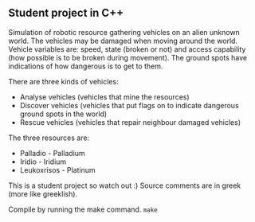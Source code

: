 Student project in C++
---

Simulation of robotic resource gathering vehicles on an alien unknown world.
The vehicles may be damaged when moving around the world.
Vehicle variables are: speed, state (broken or not) and access capability
(how possible is to be broken during movement).
The ground spots have indications of how dangerous is to get to them.

There are three kinds of vehicles:
- Analyse vehicles (vehicles that mine the resources)
- Discover vehicles (vehicles that put flags on to indicate dangerous ground spots in the world)
- Rescue vehicles (vehicles that repair neighbour damaged vehicles)

The three resources are: 
- Palladio - Palladium
- Iridio - Iridium
- Leukoxrisos - Platinum

This is a student project so watch out :)
Source comments are in greek (more like greeklish).

Compile by running the make command.
`make`
